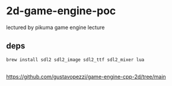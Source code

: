 # 2d-game-engine-poc

lectured by pikuma game engine lecture

## deps

```cpp
brew install sdl2 sdl2_image sdl2_ttf sdl2_mixer lua
```

##

https://github.com/gustavopezzi/game-engine-cpp-2d/tree/main

